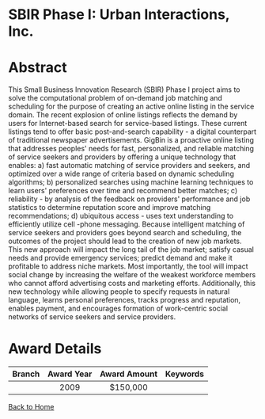 
SBIR Phase I: Urban Interactions, Inc.
======================================

# Abstract


This Small Business Innovation Research (SBIR) Phase I project aims to solve the computational problem of on-demand job matching and scheduling for the purpose of creating an active online listing in the service domain. The recent explosion of online listings reflects the demand by users for Internet-based search for service-based listings. These current listings tend to offer basic post-and-search capability - a digital counterpart of traditional newspaper advertisements. GigBin is a proactive online listing that addresses peoples' needs for fast, personalized, and reliable matching of service seekers and providers by offering a unique technology that enables: a) fast automatic matching of service providers and seekers, and optimized over a wide range of criteria based on dynamic scheduling algorithms; b) personalized searches using machine learning techniques to learn users' preferences over time and recommend better matches; c) reliability - by analysis of the feedback on providers' performance and job statistics to determine reputation score and improve matching recommendations; d) ubiquitous access - uses text  understanding to efficiently utilize cell
-phone messaging.  Because intelligent matching of service seekers and providers goes beyond search and scheduling, the outcomes of the project should lead to the creation of new job markets. This new approach will impact the long tail of the job market; satisfy casual needs and provide emergency services; predict demand and make it profitable to address niche markets. Most importantly, the tool will impact social change by increasing the welfare of the weakest workforce members who cannot afford advertising costs and marketing efforts. Additionally, this new technology while allowing people to specify requests in natural language, learns personal preferences, tracks progress and reputation, enables payment, and encourages formation of work-centric social networks of service seekers and service providers.  

# Award Details

|Branch|Award Year|Award Amount|Keywords|
| :---: | :---: | :---: | :---: |
||2009|$150,000||
  
  


[Back to Home](https://github.com/chrischow/dod_sbir_awards/JT/#108)